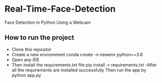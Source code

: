 # Real-Time-Face-Detection
Face Detection in Python Using a Webcam
## How to run the project
- Clone this repositor
- Create a new environment conda create -n newenv python==3.6
- Open any IDE
- Then install the requirements.txt file pip install -r requirements.txt
-After all the requirements are installed successfully Then run the app by python app.py
